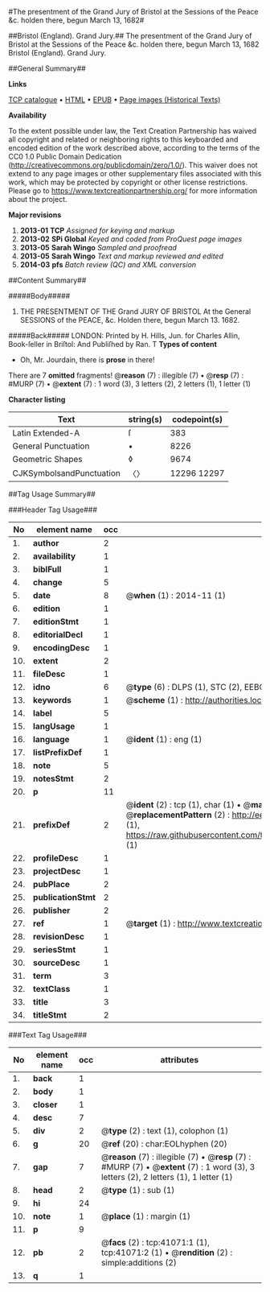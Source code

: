 #The presentment of the Grand Jury of Bristol at the Sessions of the Peace &c. holden there, begun March 13, 1682#

##Bristol (England). Grand Jury.##
The presentment of the Grand Jury of Bristol at the Sessions of the Peace &c. holden there, begun March 13, 1682
Bristol (England). Grand Jury.

##General Summary##

**Links**

[TCP catalogue](http://www.ota.ox.ac.uk/tcp/)  • 
[HTML](http://tei.it.ox.ac.uk/tcp/Texts-HTML/free/A55/A55732.html)  • 
[EPUB](http://tei.it.ox.ac.uk/tcp/Texts-EPUB/free/A55/A55732.epub) • 
[Page images (Historical Texts)](https://historicaltexts.jisc.ac.uk/eebo-08199870e)

**Availability**

To the extent possible under law, the Text Creation Partnership has waived all copyright and related or neighboring rights to this keyboarded and encoded edition of the work described above, according to the terms of the CC0 1.0 Public Domain Dedication (http://creativecommons.org/publicdomain/zero/1.0/). This waiver does not extend to any page images or other supplementary files associated with this work, which may be protected by copyright or other license restrictions. Please go to https://www.textcreationpartnership.org/ for more information about the project.

**Major revisions**

1. __2013-01__ __TCP__ *Assigned for keying and markup*
1. __2013-02__ __SPi Global__ *Keyed and coded from ProQuest page images*
1. __2013-05__ __Sarah Wingo__ *Sampled and proofread*
1. __2013-05__ __Sarah Wingo__ *Text and markup reviewed and edited*
1. __2014-03__ __pfs__ *Batch review (QC) and XML conversion*

##Content Summary##

#####Body#####

1. THE PRESENTMENT OF THE Grand JURY OF BRISTOL At the General SESSIONS of the PEACE, &c. Holden there, begun March 13. 1682.

#####Back#####
LONDON: Printed by H. Hills, Jun. for Charles Allin, Book-ſeller in Briſtol: And Publiſhed by Ran. T
**Types of content**

  * Oh, Mr. Jourdain, there is **prose** in there!

There are 7 **omitted** fragments! 
 @__reason__ (7) : illegible (7)  •  @__resp__ (7) : #MURP (7)  •  @__extent__ (7) : 1 word (3), 3 letters (2), 2 letters (1), 1 letter (1)

**Character listing**


|Text|string(s)|codepoint(s)|
|---|---|---|
|Latin Extended-A|ſ|383|
|General Punctuation|•|8226|
|Geometric Shapes|◊|9674|
|CJKSymbolsandPunctuation|〈〉|12296 12297|

##Tag Usage Summary##

###Header Tag Usage###

|No|element name|occ|attributes|
|---|---|---|---|
|1.|__author__|2||
|2.|__availability__|1||
|3.|__biblFull__|1||
|4.|__change__|5||
|5.|__date__|8| @__when__ (1) : 2014-11 (1)|
|6.|__edition__|1||
|7.|__editionStmt__|1||
|8.|__editorialDecl__|1||
|9.|__encodingDesc__|1||
|10.|__extent__|2||
|11.|__fileDesc__|1||
|12.|__idno__|6| @__type__ (6) : DLPS (1), STC (2), EEBO-CITATION (1), OCLC (1), VID (1)|
|13.|__keywords__|1| @__scheme__ (1) : http://authorities.loc.gov/ (1)|
|14.|__label__|5||
|15.|__langUsage__|1||
|16.|__language__|1| @__ident__ (1) : eng (1)|
|17.|__listPrefixDef__|1||
|18.|__note__|5||
|19.|__notesStmt__|2||
|20.|__p__|11||
|21.|__prefixDef__|2| @__ident__ (2) : tcp (1), char (1)  •  @__matchPattern__ (2) : ([0-9\-]+):([0-9IVX]+) (1), (.+) (1)  •  @__replacementPattern__ (2) : http://eebo.chadwyck.com/downloadtiff?vid=$1&page=$2 (1), https://raw.githubusercontent.com/textcreationpartnership/Texts/master/tcpchars.xml#$1 (1)|
|22.|__profileDesc__|1||
|23.|__projectDesc__|1||
|24.|__pubPlace__|2||
|25.|__publicationStmt__|2||
|26.|__publisher__|2||
|27.|__ref__|1| @__target__ (1) : http://www.textcreationpartnership.org/docs/. (1)|
|28.|__revisionDesc__|1||
|29.|__seriesStmt__|1||
|30.|__sourceDesc__|1||
|31.|__term__|3||
|32.|__textClass__|1||
|33.|__title__|3||
|34.|__titleStmt__|2||


###Text Tag Usage###

|No|element name|occ|attributes|
|---|---|---|---|
|1.|__back__|1||
|2.|__body__|1||
|3.|__closer__|1||
|4.|__desc__|7||
|5.|__div__|2| @__type__ (2) : text (1), colophon (1)|
|6.|__g__|20| @__ref__ (20) : char:EOLhyphen (20)|
|7.|__gap__|7| @__reason__ (7) : illegible (7)  •  @__resp__ (7) : #MURP (7)  •  @__extent__ (7) : 1 word (3), 3 letters (2), 2 letters (1), 1 letter (1)|
|8.|__head__|2| @__type__ (1) : sub (1)|
|9.|__hi__|24||
|10.|__note__|1| @__place__ (1) : margin (1)|
|11.|__p__|9||
|12.|__pb__|2| @__facs__ (2) : tcp:41071:1 (1), tcp:41071:2 (1)  •  @__rendition__ (2) : simple:additions (2)|
|13.|__q__|1||
